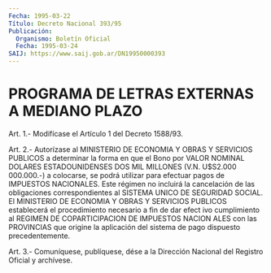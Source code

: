 ```yaml
---
Fecha: 1995-03-22
Título: Decreto Nacional 393/95
Publicación:
  Organismo: Boletín Oficial
  Fecha: 1995-03-24
SAIJ: https://www.saij.gob.ar/DN19950000393
---
```

# PROGRAMA DE LETRAS EXTERNAS A MEDIANO PLAZO

<a id="1"></a>
Art.  1.-  Modifícase  el  Artículo  1  del  Decreto  1588/93.

<a id="2"></a>
Art.  2.-  Autorízase  al  MINISTERIO  DE  ECONOMIA  Y OBRAS Y SERVICIOS  PUBLICOS a determinar la forma en que el Bono por  VALOR NOMINAL DOLARES  ESTADOUNIDENSES  DOS  MIL  MILLONES (V.N. U$S2.000 000.000.-)  a colocarse, se podrá utilizar para  efectuar  pagos de IMPUESTOS  NACIONALES.  Este régimen no incluirá la cancelación  de las obligaciones correspondientes  al  SISTEMA  UNICO  DE SEGURIDAD SOCIAL.  El  MINISTERIO  DE  ECONOMIA  Y OBRAS Y SERVICIOS PUBLICOS establecerá  el procedimiento necesario a  fin  de  dar  efect  ivo cumplimiento al  REGIMEN  DE  COPARTICIPACION  DE  IMPUESTOS NACION ALES  con las PROVINCIAS que origine la aplicación del  sistema  de pago dispuesto precedentemente.

<a id="3"></a>
Art. 3.- Comuníquese, publíquese, dése a la Dirección Nacional del Registro Oficial y archívese.